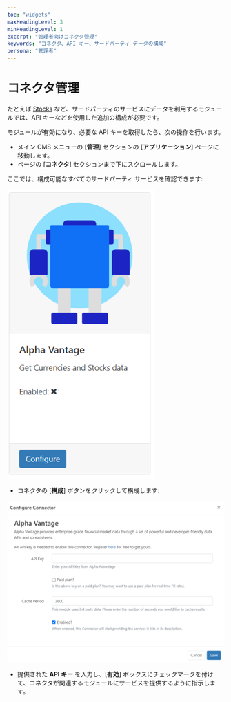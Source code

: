 ```yaml
---
toc: "widgets"
maxHeadingLevel: 3
minHeadingLevel: 1
excerpt: "管理者向けコネクタ管理"
keywords: "コネクタ、API キー、サードパーティ データの構成"
persona: "管理者"
---
```


# コネクタ管理

たとえば [Stocks](media_module_stocks.html) など、サードパーティのサービスにデータを利用するモジュールでは、API キーなどを使用した追加の構成が必要です。

モジュールが有効になり、必要な API キーを取得したら、次の操作を行います。

- メイン CMS メニューの [**管理**] セクションの [**アプリケーション**] ページに移動します。
- ページの [**コネクタ**] セクションまで下にスクロールします。

ここでは、構成可能なすべてのサードパーティ サービスを確認できます:

![コネクタ](img/v4_media_modules_connectors.png)

- コネクタの [**構成**] ボタンをクリックして構成します:

![コネクタの構成](img/v4_media_modules_configure_connectors.png)

- 提供された **API キー** を入力し、[**有効**] ボックスにチェックマークを付けて、コネクタが関連するモジュールにサービスを提供するように指示します。

